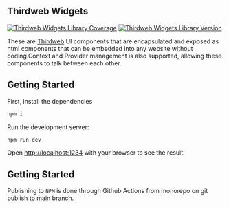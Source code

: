 ## Thirdweb Widgets
[![Thirdweb Widgets Library Coverage](https://github.com/dappify-web3/widgets/actions/workflows/publish_thirdweb_widgets_library.yml/badge.svg)](https://github.com/dappify-web3/widgets/actions/workflows/publish_thirdweb_widgets_library.yml/badge.svg)
[![Thirdweb Widgets Library Version](https://dappify-web3.github.io/widgets/version.svg)](https://www.npmjs.com/package/@dappify/thirdweb)

These are [Thirdweb](https://thirdweb.com) UI components that are encapsulated and exposed as html components that can be embedded into any website without coding.Context and Provider management is also supported, allowing these components to talk between each other.

## Getting Started

First, install the dependencies 
```bash
npm i
```

Run the development server:

```bash
npm run dev
```

Open [http://localhost:1234](http://localhost:1234) with your browser to see the result.

## Getting Started
Publishing to `NPM` is done through Github Actions from monorepo on git publish to main branch. 
